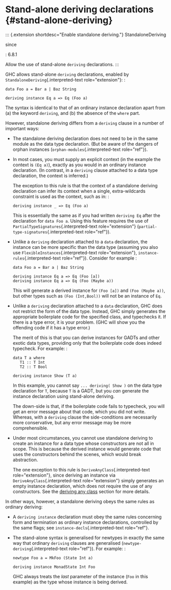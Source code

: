 Stand-alone deriving declarations {#stand-alone-deriving}
=================================

::: {.extension shortdesc="Enable standalone deriving."}
StandaloneDeriving

since

:   6.8.1

Allow the use of stand-alone `deriving` declarations.
:::

GHC allows stand-alone `deriving` declarations, enabled by
`StandaloneDeriving`{.interpreted-text role="extension"}: :

    data Foo a = Bar a | Baz String

    deriving instance Eq a => Eq (Foo a)

The syntax is identical to that of an ordinary instance declaration
apart from (a) the keyword `deriving`, and (b) the absence of the
`where` part.

However, standalone deriving differs from a `deriving` clause in a
number of important ways:

-   The standalone deriving declaration does not need to be in the same
    module as the data type declaration. (But be aware of the dangers of
    orphan instances (`orphan-modules`{.interpreted-text role="ref"}).
-   In most cases, you must supply an explicit context (in the example
    the context is `(Eq a)`), exactly as you would in an ordinary
    instance declaration. (In contrast, in a `deriving` clause attached
    to a data type declaration, the context is inferred.)

    The exception to this rule is that the context of a standalone
    deriving declaration can infer its context when a single,
    extra-wildcards constraint is used as the context, such as in: :

        deriving instance _ => Eq (Foo a)

    This is essentially the same as if you had written `deriving Eq`
    after the declaration for `data Foo a`. Using this feature requires
    the use of `PartialTypeSignatures`{.interpreted-text
    role="extension"} (`partial-type-signatures`{.interpreted-text
    role="ref"}).

-   Unlike a `deriving` declaration attached to a `data` declaration,
    the instance can be more specific than the data type (assuming you
    also use `FlexibleInstances`{.interpreted-text role="extension"},
    `instance-rules`{.interpreted-text role="ref"}). Consider for
    example :

        data Foo a = Bar a | Baz String

        deriving instance Eq a => Eq (Foo [a])
        deriving instance Eq a => Eq (Foo (Maybe a))

    This will generate a derived instance for `(Foo [a])` and
    `(Foo (Maybe a))`, but other types such as `(Foo (Int,Bool))` will
    not be an instance of `Eq`.

-   Unlike a `deriving` declaration attached to a `data` declaration,
    GHC does not restrict the form of the data type. Instead, GHC simply
    generates the appropriate boilerplate code for the specified class,
    and typechecks it. If there is a type error, it is your problem.
    (GHC will show you the offending code if it has a type error.)

    The merit of this is that you can derive instances for GADTs and
    other exotic data types, providing only that the boilerplate code
    does indeed typecheck. For example: :

        data T a where
           T1 :: T Int
           T2 :: T Bool

        deriving instance Show (T a)

    In this example, you cannot say `... deriving( Show )` on the data
    type declaration for `T`, because `T` is a GADT, but you *can*
    generate the instance declaration using stand-alone deriving.

    The down-side is that, if the boilerplate code fails to typecheck,
    you will get an error message about that code, which you did not
    write. Whereas, with a `deriving` clause the side-conditions are
    necessarily more conservative, but any error message may be more
    comprehensible.

-   Under most circumstances, you cannot use standalone deriving to
    create an instance for a data type whose constructors are not all in
    scope. This is because the derived instance would generate code that
    uses the constructors behind the scenes, which would break
    abstraction.

    The one exception to this rule is `DeriveAnyClass`{.interpreted-text
    role="extension"}, since deriving an instance via
    `DeriveAnyClass`{.interpreted-text role="extension"} simply
    generates an empty instance declaration, which does not require the
    use of any constructors. See the [deriving any
    class](#derive-any-class) section for more details.

In other ways, however, a standalone deriving obeys the same rules as
ordinary deriving:

-   A `deriving instance` declaration must obey the same rules
    concerning form and termination as ordinary instance declarations,
    controlled by the same flags; see `instance-decls`{.interpreted-text
    role="ref"}.
-   The stand-alone syntax is generalised for newtypes in exactly the
    same way that ordinary `deriving` clauses are generalised
    (`newtype-deriving`{.interpreted-text role="ref"}). For example: :

        newtype Foo a = MkFoo (State Int a)

        deriving instance MonadState Int Foo

    GHC always treats the *last* parameter of the instance (`Foo` in
    this example) as the type whose instance is being derived.
